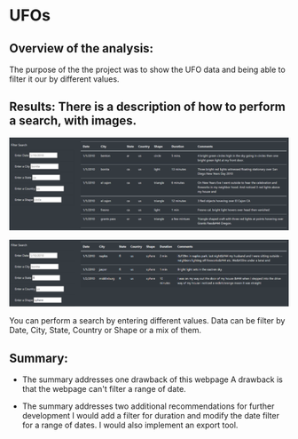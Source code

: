 # UFOs

## Overview of the analysis:
The purpose of the the project was to show the UFO data and being able to filter it our by different values.

## Results: There is a description of how to perform a search, with images.

![Image1](https://github.com/bernardinoe/UFOs/blob/main/Image1.PNG)

![Image2](https://github.com/bernardinoe/UFOs/blob/main/Image2.PNG)

You can perform a search by entering different values. Data can be filter by Date, City, State, Country or Shape or a mix of them.

## Summary:

- The summary addresses one drawback of this webpage
A drawback is that the webpage can't filter a range of date.

- The summary addresses two additional recommendations for further development
I would add a filter for duration and modify the date filter for a range of dates. I would also implement an export tool.